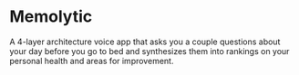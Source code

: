 # Memolytic

A 4-layer architecture voice app that asks you a couple questions about your day before you go to bed and synthesizes them into rankings on your personal health and areas for improvement.
